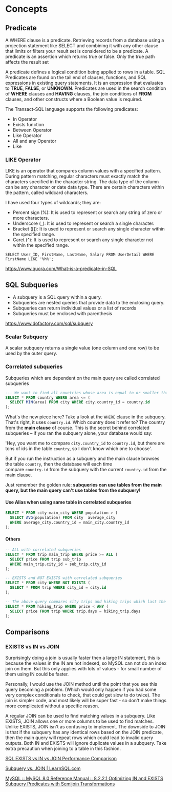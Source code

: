 # Concepts

## Predicate

A WHERE clause is a predicate. Retrieving records from a database using a projection statement like SELECT and combining it with any other clause that limits or filters your result set is considered to be a predicate. A predicate is an assertion which returns true or false. Only the true path affects the result set

A predicate defines a logical condition being applied to rows in a table. SQL Predicates are found on the tail end of clauses, functions, and SQL expressions in existing query statements. It is an expression that evaluates to **TRUE**, **FALSE**, or **UNKNOWN**. Predicates are used in the search condition of **WHERE** clauses and **HAVING** clauses, the join conditions of **FROM** clauses, and other constructs where a Boolean value is required.

The Transact-SQL language supports the following predicates:

- In Operator
- Exists function
- Between Operator
- Like Operator
- All and any Operator
- Like

### LIKE Operator

LIKE is an operator that compares column values with a specified pattern. During pattern matching, regular characters must exactly match the characters specified in the character string. The data type of the column can be any character or date data type. There are certain characters within the pattern, called wildcard characters.

I have used four types of wildcards; they are:

- Percent sign (%): It is used to represent or search any string of zero or more characters.
- Underscore (_): It is used to represent or search a single character.
- Bracket ([]): It is used to represent or search any single character within the specified range.
- Caret (^): It is used to represent or search any single character not within the specified range.

`SELECT User_ID, FirstName, LastName, Salary FROM UserDetail WHERE FirstName LIKE '%h%';`

<https://www.quora.com/What-is-a-predicate-in-SQL>

## SQL Subqueries

- A subquery is a SQL query within a query.
- Subqueries are nested queries that provide data to the enclosing query.
- Subqueries can return individual values or a list of records
- Subqueries must be enclosed with parenthesis

<https://www.dofactory.com/sql/subquery>

### Scalar Subquery

A scalar subquery returns a single value (one column and one row) to be used by the outer query.

### Correlated subqueries

Subqueries which are dependent on the main query are called correlated subqueries

```sql
--- We want to find all countries whose area is equal to or smaller than the minimum city area in that particular country. In other words, if there is a country smaller than its smallest city, it will be shown. Why would we use such a query? It can be very convenient if we want to check whether there any are errors in our database. If this query returned anything other than nothing, we would know that something fishy is going on in our records.
SELECT * FROM country WHERE area <= (
  SELECT MIN(area) FROM city WHERE city.country_id = country.id
);
```

What's the new piece here? Take a look at the `WHERE` clause in the subquery. That's right, it uses `country.id`. Which country does it refer to? The country from the **main clause** of course. This is the secret behind correlated subqueries – if you ran the subquery alone, your database would say:

'Hey, you want me to compare `city.country_id` to `country.id`, but there are tons of ids in the table `country`, so I don't know which one to choose'.

But if you run the instruction as a subquery and the main clause browses the table `country`, then the database will each time compare `country.id` from the subquery with the current `country.id` from the main clause.

Just remember the golden rule: **subqueries can use tables from the main query, but the main query can't use tables from the subquery!**

#### Use Alias when using same table in correlated subqueries

```sql
SELECT * FROM city main_city WHERE population > (
  SELECT AVG(population) FROM city  average_city
  WHERE average_city.country_id = main_city.country_id
);
```

#### Others

```sql
-- ALL with correlated subqueries
SELECT * FROM trip main_trip WHERE price >= ALL (
  SELECT price FROM trip sub_trip
  WHERE main_trip.city_id = sub_trip.city_id
);

-- EXISTS and NOT EXISTS with correlated subqueries
SELECT * FROM city WHERE NOT EXISTS (
  SELECT * FROM trip WHERE city_id = city.id
);

-- The above query compares city trips and hiking trips which last the same number of dates. It then returns all hiking trips which are cheaper than any city trip of the same duration.
SELECT * FROM hiking_trip WHERE price < ANY (
  SELECT price FROM trip WHERE trip.days = hiking_trip.days
);
```

## Comparisons

### EXISTS vs IN vs JOIN

Surprisingly doing a join is usually faster then a large IN statement, this is because the values in the IN are not indexed, so MySQL can not do an index join on them. But this only applies with lots of values - for small number of them using IN could be faster.

Personally, I would use the JOIN method until the point that you see this query becoming a problem. (Which would only happen if you had some very complex conditionals to check, that could get slow to do twice). The join is simpler code, and most likely will be super fast - so don't make things more complicated without a specific reason.

A regular JOIN can be used to find matching values in a subquery. Like EXISTS, JOIN allows one or more columns to be used to find matches. Unlike EXISTS, JOIN isn't as confusing to implement. The downside to JOIN is that if the subquery has any identical rows based on the JOIN predicate, then the main query will repeat rows which could lead to invalid query outputs. Both IN and EXISTS will ignore duplicate values in a subquery. Take extra precaution when joining to a table in this fashion.

[SQL EXISTS vs IN vs JOIN Performance Comparison](https://www.mssqltips.com/sqlservertip/6659/sql-exists-vs-in-vs-join-performance-comparison/)

[Subquery vs. JOIN | LearnSQL.com](https://learnsql.com/blog/subquery-vs-join/)

[MySQL :: MySQL 8.0 Reference Manual :: 8.2.2.1 Optimizing IN and EXISTS Subquery Predicates with Semijoin Transformations](https://dev.mysql.com/doc/refman/8.0/en/semijoins.html)
